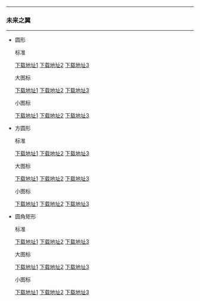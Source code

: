   ---

  ### 未来之翼

  ---

  - 圆形 

    标准

    [下载地址1](https://github.com.cnpmjs.org/pzcn/emui-icons/releases/download/{ver}/Reconstruction_Round.hwt)    [下载地址2](https://emui3.herokuapp.com/Reconstruction_Round.hwt)    [下载地址3](https://emui.netlify.app/Reconstruction_Round.hwt)
    
    大图标

    [下载地址1](https://github.com.cnpmjs.org/pzcn/emui-icons/releases/download/{ver}/Reconstruction_Big.hwt)    [下载地址2](https://emui3.herokuapp.com/Reconstruction_Round_Big.hwt)    [下载地址3](https://emui.netlify.app/Reconstruction_Round_Big.hwt)

    小图标

    [下载地址1](https://github.com.cnpmjs.org/pzcn/emui-icons/releases/download/{ver}/Reconstruction_Small.hwt)    [下载地址2](https://emui3.herokuapp.com/Reconstruction_Round_Small.hwt)    [下载地址3](https://emui.netlify.app/Reconstruction_Round_Small.hwt)

  - 方圆形 

    标准
    
    [下载地址1](https://github.com.cnpmjs.org/pzcn/emui-icons/releases/download/{ver}/Reconstruction_SquareCircle.hwt)    [下载地址2](https://emui3.herokuapp.com/Reconstruction_SquareCircle.hwt)    [下载地址3](https://emui.netlify.app/Reconstruction_SquareCircle.hwt)

    大图标

    [下载地址1](https://github.com.cnpmjs.org/pzcn/emui-icons/releases/download/{ver}/Reconstruction_SquareCircle_Big.hwt)    [下载地址2](https://emui3.herokuapp.com/Reconstruction_SquareCircle_Big.hwt)    [下载地址3](https://emui.netlify.app/Reconstruction_SquareCircle_Big.hwt)

    小图标

    [下载地址1](https://github.com.cnpmjs.org/pzcn/emui-icons/releases/download/{ver}/Reconstruction_SquareCircle_Small.hwt)    [下载地址2](https://emui3.herokuapp.com/Reconstruction_SquareCircle_Small.hwt)    [下载地址3](https://emui.netlify.app/Reconstruction_SquareCircle_Small.hwt)

  - 圆角矩形 

    标准
    
    [下载地址1](https://github.com.cnpmjs.org/pzcn/emui-icons/releases/download/{ver}/Reconstruction_Rectangle.hwt)    [下载地址2](https://emui3.herokuapp.com/Reconstruction_Rectangle.hwt)    [下载地址3](https://emui.netlify.app/Reconstruction_Rectangle.hwt)

    大图标

    [下载地址1](https://github.com.cnpmjs.org/pzcn/emui-icons/releases/download/{ver}/Reconstruction_Rectangle_Big.hwt)    [下载地址2](https://emui3.herokuapp.com/Reconstruction_Rectangle_Big.hwt)    [下载地址3](https://emui.netlify.app/Reconstruction_Rectangle_Big.hwt)

    小图标

    [下载地址1](https://github.com.cnpmjs.org/pzcn/emui-icons/releases/download/{ver}/Reconstruction_Rectangle_Small.hwt)    [下载地址2](https://emui3.herokuapp.com/Reconstruction_Rectangle_Small.hwt)    [下载地址3](https://emui.netlify.app/Reconstruction_Rectangle_Small.hwt)